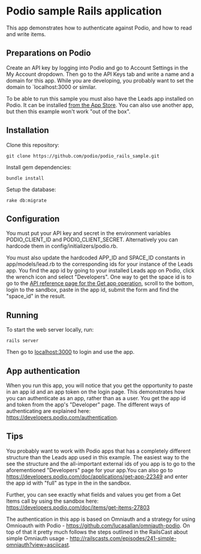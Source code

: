 # Podio sample Rails application

This app demonstrates how to authenticate against Podio, and how to read and write items.

## Preparations on Podio

Create an API key by logging into Podio and go to Account Settings in the My Account dropdown. Then go to the API Keys tab and write a name and a domain for this app. While you are developing, you probably want to set the domain to `localhost:3000 or similar.

To be able to run this sample you must also have the Leads app installed on Podio. It can be installed [from the App Store](https://podio.com/store/app/11236-leads). You can also use another app, but then this example won't work "out of the box".

## Installation

Clone this repository:

    git clone https://github.com/podio/podio_rails_sample.git

Install gem dependencies:

    bundle install

Setup the database:

    rake db:migrate

## Configuration

You must put your API key and secret in the environment variables PODIO_CLIENT_ID and PODIO_CLIENT_SECRET. Alternatively you can hardcode them in config/initializers/podio.rb.

You must also update the hardcoded APP_ID and SPACE_ID constants in app/models/lead.rb to the corresponding ids for your instance of the Leads app. You find the app id by going to your installed Leads app on Podio, click the wrench icon and select "Developers". One way to get the space id is to go to the [API reference page for the Get app operation](https://developers.podio.com/doc/applications/get-app-22349), scroll to the bottom, login to the sandbox, paste in the app id, submit the form and find the "space_id" in the result.

## Running

To start the web server locally, run:

    rails server

Then go to [localhost:3000](http://localhost:3000) to login and use the app.

## App authentication

When you run this app, you will notice that you get the opportunity to paste in an app id and an app token on the login page. This demonstrates how you can authenticate as an app, rather than as a user. You get the app id and token from the app's "Developer" page. The different ways of authenticating are explained here: https://developers.podio.com/authentication.

## Tips

You probably want to work with Podio apps that has a completely different structure than the Leads app used in this example. The easiest way to the see the structure and the all-important external ids of you app is to go to the aforementioned "Developers" page for your app.You can also go to https://developers.podio.com/doc/applications/get-app-22349 and enter the app id with "full" as type in the in the sandbox.

Further, you can see exactly what fields and values you get from a Get Items call by using the sandbox here: https://developers.podio.com/doc/items/get-items-27803

The authentication in this app is based on Omniauth and a strategy for using Omnioauth with Podio - https://github.com/lucasallan/omniauth-podio. On top of that it pretty much follows the steps outlined in the RailsCast about simple Omniauth usage - http://railscasts.com/episodes/241-simple-omniauth?view=asciicast.
